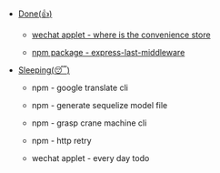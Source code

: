 
*   [Done(:thumbsup:)](#donethumbsup)

	* [wechat applet - where is the convenience store](https://github.com/royeo/weapp-store)
	
	* [npm package - express-last-middleware](https://github.com/royeo/express-last-middleware)

*   [Sleeping(:sleeping:)](#sleepingsleeping)

	* npm - google translate cli
	
	* npm - generate sequelize model file

	* npm - grasp crane machine cli
	
	* npm - http retry

	* wechat applet - every day todo
